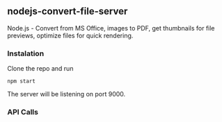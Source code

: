 ## nodejs-convert-file-server
Node.js - Convert from MS Office, images to PDF, get thumbnails for file previews, optimize files for quick rendering.

### Instalation

Clone the repo and run

`npm start`

The server will be listening on port 9000.


### API Calls



